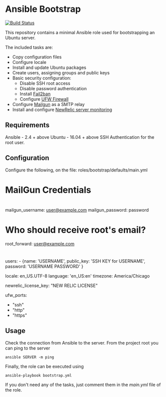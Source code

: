 # Ansible Bootstrap

[![Build Status](https://travis-ci.org/k4ch0/ansible-ubuntu-bootstrap.svg?branch=master)](https://travis-ci.org/k4ch0/ansible-ubuntu-bootstrap)

This repository contains a minimal Ansible role used for bootstrapping an Ubuntu server.

The included tasks are:

* Copy configuration files
* Configure locale
* Install and update Ubuntu packages
* Create users, assigning groups and public keys
* Basic security configuration:
    - Disable SSH root access
    - Disable password authentication
    - Install [Fail2ban](http://www.fail2ban.org/wiki/index.php/Main_Page)
    - Configure [UFW Firewall](https://help.ubuntu.com/community/UFW)
* Configure [Mailgun](https://www.mailgun.com) as a SMTP relay
* Install and configure [NewRelic server monitoring](https://docs.newrelic.com/docs/server/installation-ubuntu-and-debian)

## Requirements

Ansible - 2.4 + above
Ubuntu - 16.04 + above
SSH Authentication for the root user.

## Configuration

Configure the following, on the file: roles/bootstrap/defaults/main.yml 

#
# MailGun Credentials
#
mailgun_username: user@example.com 
mailgun_password: password
#
# Who should receive root's email?
root_forward: user@example.com
#
users:
    - {name: 'USERNAME', public_key: 'SSH KEY for USERNAME', password: 'USERNAME PASSWORD' }

locale: en_US.UTF-8
language: 'en_US:en'
timezone: America/Chicago

newrelic_license_key: "NEW RELIC LICENSE"

ufw_ports:
  - "ssh"
  - "http"
  - "https"

## Usage

Check the connection from Ansible to the server. From the project root you can ping to the server

    ansible SERVER -m ping
  
Finally, the role can be executed using

    ansible-playbook bootstrap.yml

If you don't need any of the tasks, just comment them in the _main.yml_ file of the role.  
